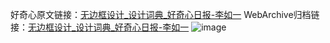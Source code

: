 好奇心原文链接：[无边框设计_设计词典_好奇心日报-李如一](https://www.qdaily.com/articles/1094.html)
WebArchive归档链接：[无边框设计_设计词典_好奇心日报-李如一](http://web.archive.org/web/20170704034648/http://www.qdaily.com/articles/1094.html)
![image](http://ww3.sinaimg.cn/large/007d5XDply1g3v49wziq4j30u02zjnid)